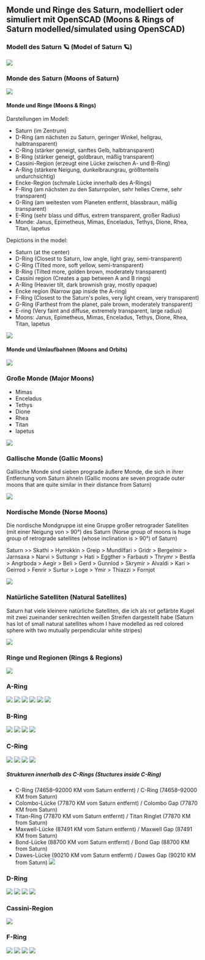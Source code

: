 ## Monde und Ringe des Saturn, modelliert oder simuliert mit OpenSCAD (Moons & Rings of Saturn modelled/simulated using OpenSCAD)

### Modell des Saturn 🪐 (Model of Saturn 🪐)
![](https://github.com/KMORaza/Moons_And_Rings_Of_Saturn/blob/main/Moons%20%26%20Rings%20of%20Saturn/Screenshots/Saturn.png)

### Monde des Saturn (Moons of Saturn)
![](https://github.com/KMORaza/Moons_And_Rings_Of_Saturn/blob/main/Moons%20%26%20Rings%20of%20Saturn/Screenshots/Moons.jpg)

#### Monde und Ringe (Moons & Rings)
Darstellungen im Modell:
 * Saturn (im Zentrum)
 * D-Ring (am nächsten zu Saturn, geringer Winkel, hellgrau, halbtransparent)
 * C-Ring (stärker geneigt, sanftes Gelb, halbtransparent)
 * B-Ring (stärker geneigt, goldbraun, mäßig transparent)
 * Cassini-Region (erzeugt eine Lücke zwischen A- und B-Ring)
 * A-Ring (stärkere Neigung, dunkelbraungrau, größtenteils undurchsichtig)
 * Encke-Region (schmale Lücke innerhalb des A-Rings)
 * F-Ring (am nächsten zu den Saturnpolen, sehr helles Creme, sehr transparent)
 * G-Ring (am weitesten vom Planeten entfernt, blassbraun, mäßig transparent)
 * E-Ring (sehr blass und diffus, extrem transparent, großer Radius)
 * Monde: Janus, Epimetheus, Mimas, Enceladus, Tethys, Dione, Rhea, Titan, Iapetus

Depictions in the model:
 * Saturn (at the center)
 * D-Ring (Closest to Saturn, low angle, light gray, semi-transparent)
 * C-Ring (Tilted more, soft yellow, semi-transparent)
 * B-Ring (Tilted more, golden brown, moderately transparent)
 * Cassini region (Creates a gap between A and B rings)
 * A-Ring (Heavier tilt, dark brownish gray, mostly opaque)
 * Encke region (Narrow gap inside the A-ring)
 * F-Ring (Closest to the Saturn's poles, very light cream, very transparent)
 * G-Ring (Farthest from the planet, pale brown, moderately transparent)
 * E-ring (Very faint and diffuse, extremely transparent, large radius)
 * Moons: Janus, Epimetheus, Mimas, Enceladus, Tethys, Dione, Rhea, Titan, Iapetus

![](https://github.com/KMORaza/Moons_And_Rings_Of_Saturn/blob/main/Moons%20%26%20Rings%20of%20Saturn/Screenshots/Moons%20%26%20Rings.jpeg)

#### Monde und Umlaufbahnen (Moons and Orbits)
![](https://github.com/KMORaza/Moons_And_Rings_Of_Saturn/blob/main/Moons%20%26%20Rings%20of%20Saturn/Screenshots/Moons%20%26%20Orbits.jpg)

### Große Monde (Major Moons)
 * Mimas 
 * Enceladus 
 * Tethys 
 * Dione 
 * Rhea 
 * Titan 
 * Iapetus 

![](https://github.com/KMORaza/Moons_And_Rings_Of_Saturn/blob/main/Moons%20%26%20Rings%20of%20Saturn/Screenshots/Major%20Moons.jpg)

### Gallische Monde (Gallic Moons)
Gallische Monde sind sieben prograde äußere Monde, die sich in ihrer Entfernung vom Saturn ähneln (Gallic moons are seven prograde outer moons that are quite similar in their distance from Saturn)

![](https://github.com/KMORaza/Moons_And_Rings_Of_Saturn/blob/main/Moons%20%26%20Rings%20of%20Saturn/Screenshots/Gallic%20Moons.jpg)

### Nordische Monde (Norse Moons)
Die nordische Mondgruppe ist eine Gruppe großer retrograder Satelliten (mit einer Neigung von > 90°) des Saturn (Norse group of moons is huge group of retrograde satellites (whose inclination is > 90°) of Saturn)

Saturn >> Skathi > Hyrrokkin > Greip > Mundilfari > Gridr > Bergelmir > Jarnsaxa > Narvi > Suttungr > Hati > Eggther > Farbauti > Thrymr > Bestla > Angrboda > Aegir > Beli > Gerd > Gunnlod > Skrymir > Alvaldi > Kari > Geirrod > Fenrir > Surtur > Loge > Ymir > Thiazzi > Fornjot

![](https://github.com/KMORaza/Moons_And_Rings_Of_Saturn/blob/main/Moons%20%26%20Rings%20of%20Saturn/Screenshots/Norse%20Moons.jpg)

### Natürliche Satelliten (Natural Satellites)
Saturn hat viele kleinere natürliche Satelliten, die ich als rot gefärbte Kugel mit zwei zueinander senkrechten weißen Streifen dargestellt habe (Saturn has lot of small natural satellites whom I have modelled as red colored sphere with two mutually perpendicular white stripes)

![](https://github.com/KMORaza/Moons_And_Rings_Of_Saturn/blob/main/Moons%20%26%20Rings%20of%20Saturn/Screenshots/Natural%20Satellites.jpg)

### Ringe und Regionen (Rings & Regions)

![](https://github.com/KMORaza/Moons_And_Rings_Of_Saturn/blob/main/Moons%20%26%20Rings%20of%20Saturn/Screenshots/Rings%20%26%20Divisions.jpg)

### A-Ring

![](https://github.com/KMORaza/Moons_And_Rings_Of_Saturn/blob/main/Moons%20%26%20Rings%20of%20Saturn/Screenshots/A-Ring/078.png)
![](https://github.com/KMORaza/Moons_And_Rings_Of_Saturn/blob/main/Moons%20%26%20Rings%20of%20Saturn/Screenshots/A-Ring/079.png)
![](https://github.com/KMORaza/Moons_And_Rings_Of_Saturn/blob/main/Moons%20%26%20Rings%20of%20Saturn/Screenshots/A-Ring/080.png)
![](https://github.com/KMORaza/Moons_And_Rings_Of_Saturn/blob/main/Moons%20%26%20Rings%20of%20Saturn/Screenshots/A-Ring/081.png)
![](https://github.com/KMORaza/Moons_And_Rings_Of_Saturn/blob/main/Moons%20%26%20Rings%20of%20Saturn/Screenshots/A-Ring/082.png)
![](https://github.com/KMORaza/Moons_And_Rings_Of_Saturn/blob/main/Moons%20%26%20Rings%20of%20Saturn/Screenshots/A-Ring/083.png)

### B-Ring

![](https://github.com/KMORaza/Moons_And_Rings_Of_Saturn/blob/main/Moons%20%26%20Rings%20of%20Saturn/Screenshots/B-Ring/074.png)
![](https://github.com/KMORaza/Moons_And_Rings_Of_Saturn/blob/main/Moons%20%26%20Rings%20of%20Saturn/Screenshots/B-Ring/075.png)
![](https://github.com/KMORaza/Moons_And_Rings_Of_Saturn/blob/main/Moons%20%26%20Rings%20of%20Saturn/Screenshots/B-Ring/076.png)
![](https://github.com/KMORaza/Moons_And_Rings_Of_Saturn/blob/main/Moons%20%26%20Rings%20of%20Saturn/Screenshots/B-Ring/077.png)

### C-Ring

![](https://github.com/KMORaza/Moons_And_Rings_Of_Saturn/blob/main/Moons%20%26%20Rings%20of%20Saturn/Screenshots/C-Ring/084.png)
![](https://github.com/KMORaza/Moons_And_Rings_Of_Saturn/blob/main/Moons%20%26%20Rings%20of%20Saturn/Screenshots/C-Ring/085.png)
![](https://github.com/KMORaza/Moons_And_Rings_Of_Saturn/blob/main/Moons%20%26%20Rings%20of%20Saturn/Screenshots/C-Ring/086.png)
![](https://github.com/KMORaza/Moons_And_Rings_Of_Saturn/blob/main/Moons%20%26%20Rings%20of%20Saturn/Screenshots/C-Ring/087.png)

##### Strukturen innerhalb des C-Rings (Stuctures inside C-Ring)
* C-Ring (74658–92000 KM vom Saturn entfernt) / C-Ring (74658–92000 KM from Saturn)
* Colombo-Lücke (77870 KM vom Saturn entfernt) / Colombo Gap (77870 KM from Saturn)
* Titan-Ring (77870 KM vom Saturn entfernt) / Titan Ringlet (77870 KM from Saturn)
* Maxwell-Lücke (87491 KM vom Saturn entfernt) / Maxwell Gap (87491 KM from Saturn)
* Bond-Lücke (88700 KM vom Saturn entfernt) / Bond Gap (88700 KM from Saturn)
* Dawes-Lücke (90210 KM vom Saturn entfernt) / Dawes Gap (90210 KM from Saturn)
![](https://github.com/KMORaza/Moons_And_Rings_Of_Saturn/blob/main/Moons%20%26%20Rings%20of%20Saturn/Screenshots/C-Ring%20Structures.jpg)

### D-Ring
![](https://github.com/KMORaza/Moons_And_Rings_Of_Saturn/blob/main/Moons%20%26%20Rings%20of%20Saturn/Screenshots/D-Ring/088.png)
![](https://github.com/KMORaza/Moons_And_Rings_Of_Saturn/blob/main/Moons%20%26%20Rings%20of%20Saturn/Screenshots/D-Ring/089.png)
![](https://github.com/KMORaza/Moons_And_Rings_Of_Saturn/blob/main/Moons%20%26%20Rings%20of%20Saturn/Screenshots/D-Ring/090.png)
![](https://github.com/KMORaza/Moons_And_Rings_Of_Saturn/blob/main/Moons%20%26%20Rings%20of%20Saturn/Screenshots/D-Ring/091.png)

### Cassini-Region
![](https://github.com/KMORaza/Moons_And_Rings_Of_Saturn/blob/main/Moons%20%26%20Rings%20of%20Saturn/Screenshots/Cassini%20Region.jpg)

### F-Ring
![](https://github.com/KMORaza/Moons_And_Rings_Of_Saturn/blob/main/Moons%20%26%20Rings%20of%20Saturn/Screenshots/F-Ring/092.png)
![](https://github.com/KMORaza/Moons_And_Rings_Of_Saturn/blob/main/Moons%20%26%20Rings%20of%20Saturn/Screenshots/F-Ring/093.png)
![](https://github.com/KMORaza/Moons_And_Rings_Of_Saturn/blob/main/Moons%20%26%20Rings%20of%20Saturn/Screenshots/F-Ring/094.png)
![](https://github.com/KMORaza/Moons_And_Rings_Of_Saturn/blob/main/Moons%20%26%20Rings%20of%20Saturn/Screenshots/F-Ring/095.png)
